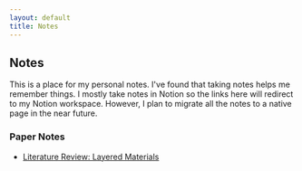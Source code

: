 ```yaml
---
layout: default
title: Notes
---
```

## Notes

This is a place for my personal notes. I've found that taking notes helps me remember things. I mostly take notes in Notion so the links here will redirect to my Notion workspace. However, I plan to migrate all the notes to a native page in the near future.

### Paper Notes
- [Literature Review: Layered Materials](https://naashi.notion.site/Literature-Review-Layered-Materials-76c9481fd3cc4f9e96e517d4766c26a7)
